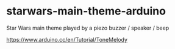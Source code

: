 # starwars-main-theme-arduino
 Star Wars main theme played by a piezo buzzer / speaker / beep
  
 https://www.arduino.cc/en/Tutorial/ToneMelody